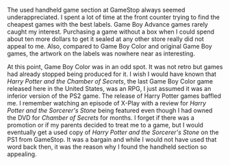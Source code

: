 The used handheld game section at GameStop always seemed underappreciated. I spent a lot of time at the front counter trying to find the cheapest games with the best labels. Game Boy Advance games rarely caught my interest. Purchasing a game without a box when I could spend about ten more dollars to get it sealed at any other store really did not appeal to me. Also, compared to Game Boy Color and original Game Boy games, the artwork on the labels was nowhere near as interesting. 

At this point, Game Boy Color was in an odd spot. It was not retro but games had already stopped being produced for it. I wish I would have known that *Harry Potter and the Chamber of Secrets*, the last Game Boy Color game released here in the United States, was an RPG, I just assumed it was an inferior version of the PS2 game. The release of Harry Potter games baffled me. I remember watching an episode of X-Play with a review for *Harry Potter and the Sorcerer's Stone* being featured even though I had owned the DVD for *Chamber of Secrets* for months. I forget if there was a promotion or if my parents decided to treat me to a game, but I would eventually get a used copy of *Harry Potter and the Sorcerer's Stone* on the PS1 from GameStop. It was a bargain and while I would not have used that word back then, it was the reason why I found the handheld section so appealing.

